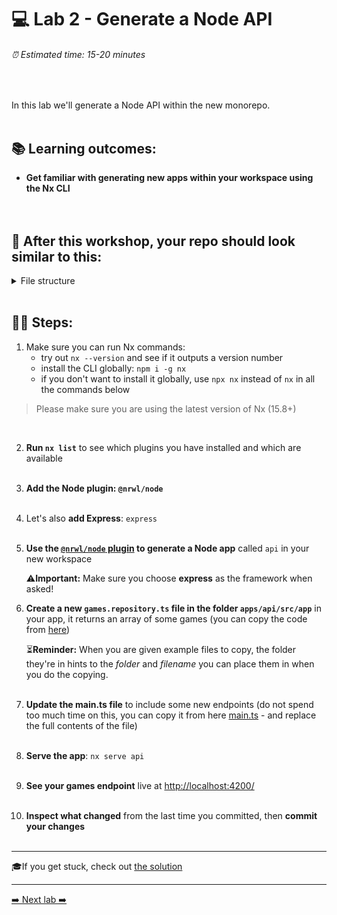 # 💻 Lab 2 - Generate a Node API

###### ⏰ Estimated time: 15-20 minutes

<br />

In this lab we'll generate a Node API within the new monorepo.
<br /><br />

## 📚 Learning outcomes:

- **Get familiar with generating new apps within your workspace using the Nx CLI**
  <br /><br /><br />

## 📲 After this workshop, your repo should look similar to this:

<details>
  <summary>File structure</summary>
  <img src="../assets/lab2_file_structure.png" height="700" alt="lab2 file structure">
</details>
<br />

## 🏋️‍♀️ Steps:

1. Make sure you can run Nx commands:
   - try out `nx --version` and see if it outputs a version number
   - install the CLI globally: `npm i -g nx`
   - if you don't want to install it globally, use `npx nx` instead of `nx` in all the commands below

> Please make sure you are using the latest version of Nx (15.8+)

   <br />

2. **Run `nx list`** to see which plugins you have installed and which are available
   <br /> <br />

3. **Add the Node plugin: `@nrwl/node`**
   <br /> <br />

4. Let's also **add Express**: `express`
   <br /> <br />
5. **Use the [`@nrwl/node` plugin](https://nx.dev/packages/node/generators/application) to generate a Node app** called `api` in your new workspace

   ⚠️**Important:** Make sure you choose **express** as the framework when asked!
   <br />

6. **Create a new `games.repository.ts` file in the folder `apps/api/src/app`** in your app, it returns an array of some games (you can copy the code from [here](../../examples/lab2/apps/api/src/app/games.repository.ts))

   ⏳**Reminder:** When you are given example files to copy, the folder they're in hints to the _folder_ and _filename_ you can place them in when you do the copying.
   <br /> <br />

7. **Update the main.ts file** to include some new endpoints (do not spend too much time on this, you can copy it from here [main.ts](../../examples/lab2/apps/api/src/main.ts) - and replace the full contents of the file)
     <br /> <br />

8. **Serve the app**: `nx serve api`
   <br /> <br />

9. **See your games endpoint** live at [http://localhost:4200/](http://localhost:4200/api/games)
<br /> <br />

10. **Inspect what changed** from the last time you committed, then **commit your changes**
    <br /> <br />

---

🎓If you get stuck, check out [the solution](SOLUTION.md)

---

[➡️ Next lab ➡️](../lab3/LAB.md)
